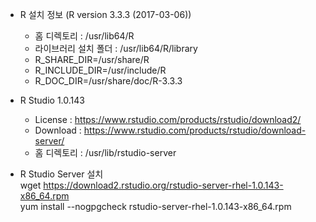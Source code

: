 * R 설치 정보 (R version 3.3.3 (2017-03-06))
  * 홈 디렉토리 : /usr/lib64/R
  * 라이브러리 설치 폴더 : /usr/lib64/R/library
  * R_SHARE_DIR=/usr/share/R
  * R_INCLUDE_DIR=/usr/include/R
  * R_DOC_DIR=/usr/share/doc/R-3.3.3

* R Studio 1.0.143
  * License : https://www.rstudio.com/products/rstudio/download2/
  * Download : https://www.rstudio.com/products/rstudio/download-server/
  * 홈 디렉토리 : /usr/lib/rstudio-server

* R Studio Server 설치  
wget https://download2.rstudio.org/rstudio-server-rhel-1.0.143-x86_64.rpm  
yum install --nogpgcheck rstudio-server-rhel-1.0.143-x86_64.rpm  

